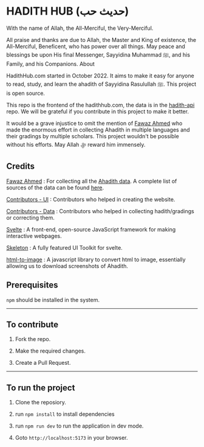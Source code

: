 # HADITH HUB (حديث حب)

With the name of Allah, the All-Merciful, the Very-Merciful.

All praise and thanks are due to Allah, the Master and King of existence, the All-Merciful, Beneficent, who has power over all things. May peace and blessings be upon His final Messenger, Sayyidina Muhammad ﷺ, and his Family, and his Companions.
About

HadithHub.com started in October 2022. It aims to make it easy for anyone to read, study, and learn the ahadith of Sayyidina Rasulullah ﷺ. This project is open source.

This repo is the frontend of the hadithhub.com, the data is in the [hadith-api](https://github.com/GibreelAbdullah/hadith-api) repo. We will be grateful if you contribute in this project to make it better.

It would be a grave injustice to omit the mention of [Fawaz Ahmed](https://github.com/fawazahmed0) who made the enormous effort in collecting Ahadith in multiple languages and their gradings by multiple scholars. This project wouldn't be possible without his efforts. May Allah ﷻ reward him immensely.

## Credits
[Fawaz Ahmed](https://github.com/fawazahmed0) : For collecting all the [Ahadith data](https://github.com/fawazahmed0/hadith-api). A complete list of sources of the data can be found [here](https://github.com/fawazahmed0/hadith-api/blob/1/References.md).

[Contributors - UI](https://github.com/GibreelAbdullah/HadithHub/graphs/contributors) : Contributors who helped in creating the website.

[Contributors - Data](https://github.com/GibreelAbdullah/hadith-api/graphs/contributors) : Contributors who helped in collecting hadith/gradings or correcting them.

[Svelte](https://svelte.dev/) : A front-end, open-source JavaScript framework for making interactive webpages.

[Skeleton](https://www.skeleton.dev/) : A fully featured UI Toolkit for svelte.

[html-to-image](https://github.com/bubkoo/html-to-image/) : A javascript library to convert html to image, essentially allowing us to download screenshots of Ahadith.

## Prerequisites

```npm``` should be installed in the system.

<hr>

## To contribute

1. Fork the repo.

2. Make the required changes.

3. Create a Pull Request.

<hr>

## To run the project

1. Clone the reposiory.

2. run ```npm install``` to install dependencies

3. run ```npm run dev``` to run the application in dev mode.

4. Goto ```http://localhost:5173``` in your browser.

